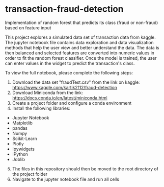 # transaction-fraud-detection
Implementation of random forest that predicts its class (fraud or non-fraud) based on feature input

  This project explores a simulated data set of transaction data from kaggle. The jupyter notebook file contains data 
exploration and data visualization methods that help the user view and better understand the data. The data is then balanced
and selected features are converted into numeric values in order to fit the random forest classifier. Once the model is trained,
the user can enter values in the widget to predict the transaction's class.

To view the full notebook, please complete the following steps:
1. Download the data set "fraudTest.csv" from the link on kaggle: https://www.kaggle.com/kartik2112/fraud-detection
2. Download Miniconda from the link: https://docs.conda.io/en/latest/miniconda.html
3. Create a project folder and configure a conda environment
4. Install the following libraries:
  - Jupyter Notebook
  - Matplotlib
  - pandas
  - Numpy
  - Scikit-Learn
  - Plotly
  - Ipywidgets
  - IPython
  - Joblib
5. The files in this repository should then be moved to the root directory of the project folder
6. Navigate to the jupyter notebook file and run all cells
